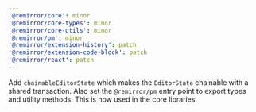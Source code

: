 ```yaml
---
'@remirror/core': minor
'@remirror/core-types': minor
'@remirror/core-utils': minor
'@remirror/pm': minor
'@remirror/extension-history': patch
'@remirror/extension-code-block': patch
'@remirror/react': patch
---
```


Add `chainableEditorState` which makes the `EditorState` chainable with a shared transaction. Also set the `@remirror/pm` entry point to export types and utility methods. This is now used in the core libraries.
